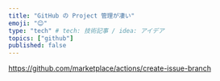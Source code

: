 ```yaml
---
title: "GitHub の Project 管理が凄い"
emoji: "😊"
type: "tech" # tech: 技術記事 / idea: アイデア
topics: ["github"]
published: false
---
```


<!-- TODO -->
https://github.com/marketplace/actions/create-issue-branch